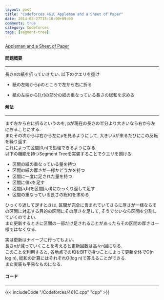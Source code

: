 ```yaml
---
layout: post
title: "Codeforces 461C Appleman and a Sheet of Paper"
date: 2014-08-27T15:10:00+09:00
comments: true
category: Codeforces
tags: [segment-tree]
---
```


[Appleman and a Sheet of Paper](http://codeforces.com/contest/461/problem/C)

#### 問題概要

****

長さnの紙を折っていきたい. 以下のクエリを捌け

 
* 紙の左端からpのところで左から右に折る

* 紙の左端から[l,r]の部分の紙の重なっている長さの総和を求める


#### 解法

****

まず左から右に折るというのを, pが現在の長さの半分より大きいなら右から左におることにする.  
またその次からは右から左にpを見るようにして, 大きいpが来るたびにこの反転を繰り返す.  
これによって区間\[0,n)で処理できるようになる.  
以下の機能を持つSegment Treeを実装することでクエリを捌ける.  


* 区間の紙の重なっている量を持つ
* 区間の紙の厚さが一様かどうかを持つ
* 区間に一度に足された量を持つ
* 区間に値xを足す
* 区間[a,b)を区間[c,d)にひっくり返して足す
* 区間の重なっている長さの総和を求める


ひっくり返して足すときは, 区間が完全に含まれていてさらに厚さが一様ならその区間に対応する目的の区間にその厚さを足して, そうでないなら区間を分割していくのでよい.  
また更新するときに区間の一部だけ足されることがあったらその区間の厚さは一様ではなくなる.  
  
  
実は更新はナイーブに行ってもよい.  
長さnが減っていくことを考えると更新回数は高々n回になる.  
このことを利用すると, 各地点での和をBITで持つことによって更新全体でO(n log n), 総和の計算にはそれぞれO(log n)で答えることができる.  
また実装も平易なものになる.

#### コード

****

{{< includeCode "/Codeforces/461C.cpp" "cpp" >}}
